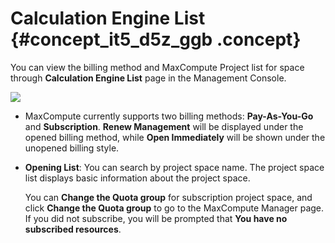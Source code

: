 # Calculation Engine List {#concept_it5_d5z_ggb .concept}

You can view the billing method and MaxCompute Project list for space through **Calculation Engine List** page in the Management Console.

![](http://static-aliyun-doc.oss-cn-hangzhou.aliyuncs.com/assets/img/84663/154814361935545_en-US.png)

-   MaxCompute currently supports two billing methods: **Pay-As-You-Go** and **Subscription**. **Renew Management** will be displayed under the opened billing method, while **Open Immediately** will be shown under the unopened billing style.
-   **Opening List**: You can search by project space name. The project space list displays basic information about the project space.

    You can **Change the Quota group** for subscription project space, and click **Change the Quota group** to go to the MaxCompute Manager page. If you did not subscribe, you will be prompted that **You have no subscribed resources**.


